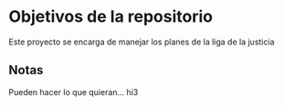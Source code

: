 # Objetivos de la repositorio

Este proyecto se encarga de manejar los planes de la liga de la justicia


## Notas
Pueden hacer lo que quieran... hi3
